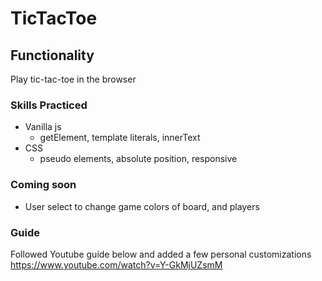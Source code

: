 # TicTacToe

## Functionality
Play tic-tac-toe in the browser

### Skills Practiced
- Vanilla js
    - getElement, template literals, innerText
- CSS
    - pseudo elements, absolute position, responsive

### Coming soon
- User select to change game colors of board, and players

### Guide
Followed Youtube guide below and added a few personal customizations
https://www.youtube.com/watch?v=Y-GkMjUZsmM

